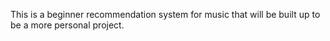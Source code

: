 This is a beginner recommendation system for music that will be built up to be a more personal project.

